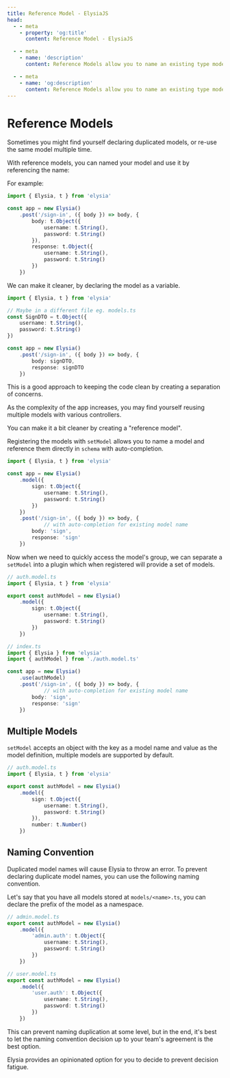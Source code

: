 ```yaml
---
title: Reference Model - ElysiaJS
head:
  - - meta
    - property: 'og:title'
      content: Reference Model - ElysiaJS

  - - meta
    - name: 'description'
      content: Reference Models allow you to name an existing type models for that use for validation, and use by specifying the name thus refereing the model in lifecycle event or "handler.schema".

  - - meta
    - name: 'og:description'
      content: Reference Models allow you to name an existing type models for that use for validation, and use by specifying the name thus refereing the model in lifecycle event or "handler.schema".
---
```


# Reference Models
Sometimes you might find yourself declaring duplicated models, or re-use the same model multiple time. 

With reference models, you can named your model and use it by referencing the name:

For example:
```typescript
import { Elysia, t } from 'elysia'

const app = new Elysia()
    .post('/sign-in', ({ body }) => body, {
        body: t.Object({
            username: t.String(),
            password: t.String()
        }),
        response: t.Object({
            username: t.String(),
            password: t.String()
        })
    })
```

We can make it cleaner, by declaring the model as a variable.
```typescript
import { Elysia, t } from 'elysia'

// Maybe in a different file eg. models.ts
const SignDTO = t.Object({
    username: t.String(),
    password: t.String()
})

const app = new Elysia()
    .post('/sign-in', ({ body }) => body, {
        body: signDTO,
        response: signDTO
    })
```

This is a good approach to keeping the code clean by creating a separation of concerns.

As the complexity of the app increases, you may find yourself reusing multiple models with various controllers.

You can make it a bit cleaner by creating a "reference model".

Registering the models with `setModel` allows you to name a model and reference them directly in `schema` with auto-completion.

```typescript
import { Elysia, t } from 'elysia'

const app = new Elysia()
    .model({
        sign: t.Object({
            username: t.String(),
            password: t.String()
        })
    })
    .post('/sign-in', ({ body }) => body, {
            // with auto-completion for existing model name
        body: 'sign',
        response: 'sign'
    })
```

Now when we need to quickly access the model's group, we can separate a `setModel` into a plugin which when registered will provide a set of models.

```typescript
// auth.model.ts
import { Elysia, t } from 'elysia'

export const authModel = new Elysia()
    .model({
        sign: t.Object({
            username: t.String(),
            password: t.String()
        })
    })

// index.ts
import { Elysia } from 'elysia'
import { authModel } from './auth.model.ts'

const app = new Elysia()
    .use(authModel)
    .post('/sign-in', ({ body }) => body, {
            // with auto-completion for existing model name
        body: 'sign',
        response: 'sign'
    })
```

## Multiple Models
`setModel` accepts an object with the key as a model name and value as the model definition, multiple models are supported by default.

```typescript
// auth.model.ts
import { Elysia, t } from 'elysia'

export const authModel = new Elysia()
    .model({
        sign: t.Object({
            username: t.String(),
            password: t.String()
        }),
        number: t.Number()
    })
```

## Naming Convention
Duplicated model names will cause Elysia to throw an error. To prevent declaring duplicate model names, you can use the following naming convention.

Let's say that you have all models stored at `models/<name>.ts`, you can declare the prefix of the model as a namespace.

```typescript
// admin.model.ts
export const authModel = new Elysia()
    .model({
        'admin.auth': t.Object({
            username: t.String(),
            password: t.String()
        })
    })

// user.model.ts
export const authModel = new Elysia()
    .model({
        'user.auth': t.Object({
            username: t.String(),
            password: t.String()
        })
    })
```

This can prevent naming duplication at some level, but in the end, it's best to let the naming convention decision up to your team's agreement is the best option.

Elysia provides an opinionated option for you to decide to prevent decision fatigue.
